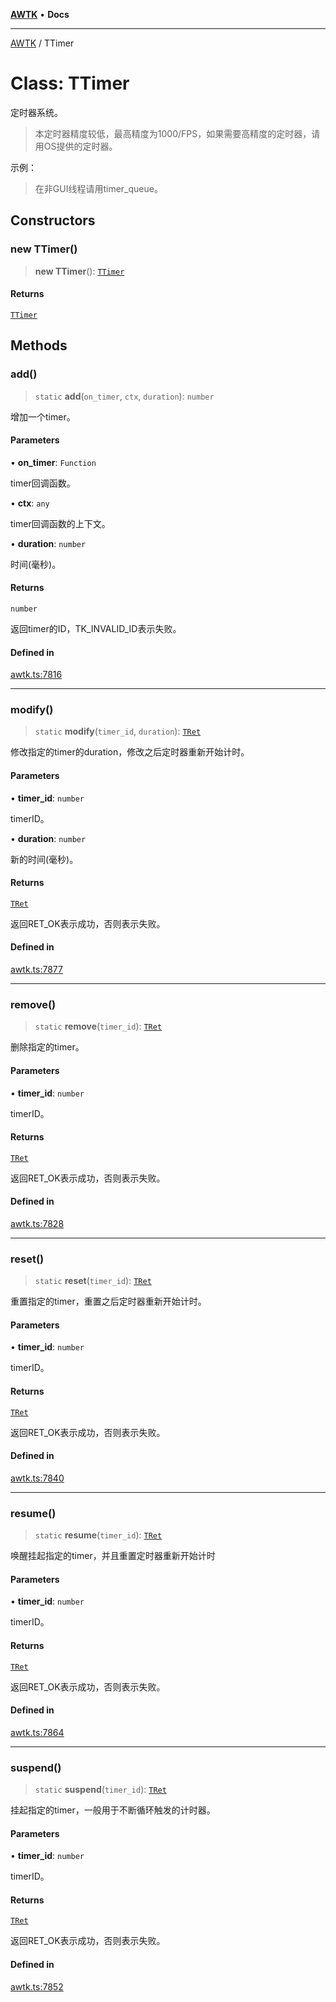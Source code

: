 [**AWTK**](../README.md) • **Docs**

***

[AWTK](../globals.md) / TTimer

# Class: TTimer

定时器系统。

> 本定时器精度较低，最高精度为1000/FPS，如果需要高精度的定时器，请用OS提供的定时器。

示例：

> 在非GUI线程请用timer\_queue。

## Constructors

### new TTimer()

> **new TTimer**(): [`TTimer`](TTimer.md)

#### Returns

[`TTimer`](TTimer.md)

## Methods

### add()

> `static` **add**(`on_timer`, `ctx`, `duration`): `number`

增加一个timer。

#### Parameters

• **on\_timer**: `Function`

timer回调函数。

• **ctx**: `any`

timer回调函数的上下文。

• **duration**: `number`

时间(毫秒)。

#### Returns

`number`

返回timer的ID，TK_INVALID_ID表示失败。

#### Defined in

[awtk.ts:7816](https://github.com/zlgopen/awtk-binding/blob/f59cb588237dd9223284af0eed269ac285d66f8b/tools/code_gen/js/output/awtk.ts#L7816)

***

### modify()

> `static` **modify**(`timer_id`, `duration`): [`TRet`](../enumerations/TRet.md)

修改指定的timer的duration，修改之后定时器重新开始计时。

#### Parameters

• **timer\_id**: `number`

timerID。

• **duration**: `number`

新的时间(毫秒)。

#### Returns

[`TRet`](../enumerations/TRet.md)

返回RET_OK表示成功，否则表示失败。

#### Defined in

[awtk.ts:7877](https://github.com/zlgopen/awtk-binding/blob/f59cb588237dd9223284af0eed269ac285d66f8b/tools/code_gen/js/output/awtk.ts#L7877)

***

### remove()

> `static` **remove**(`timer_id`): [`TRet`](../enumerations/TRet.md)

删除指定的timer。

#### Parameters

• **timer\_id**: `number`

timerID。

#### Returns

[`TRet`](../enumerations/TRet.md)

返回RET_OK表示成功，否则表示失败。

#### Defined in

[awtk.ts:7828](https://github.com/zlgopen/awtk-binding/blob/f59cb588237dd9223284af0eed269ac285d66f8b/tools/code_gen/js/output/awtk.ts#L7828)

***

### reset()

> `static` **reset**(`timer_id`): [`TRet`](../enumerations/TRet.md)

重置指定的timer，重置之后定时器重新开始计时。

#### Parameters

• **timer\_id**: `number`

timerID。

#### Returns

[`TRet`](../enumerations/TRet.md)

返回RET_OK表示成功，否则表示失败。

#### Defined in

[awtk.ts:7840](https://github.com/zlgopen/awtk-binding/blob/f59cb588237dd9223284af0eed269ac285d66f8b/tools/code_gen/js/output/awtk.ts#L7840)

***

### resume()

> `static` **resume**(`timer_id`): [`TRet`](../enumerations/TRet.md)

唤醒挂起指定的timer，并且重置定时器重新开始计时

#### Parameters

• **timer\_id**: `number`

timerID。

#### Returns

[`TRet`](../enumerations/TRet.md)

返回RET_OK表示成功，否则表示失败。

#### Defined in

[awtk.ts:7864](https://github.com/zlgopen/awtk-binding/blob/f59cb588237dd9223284af0eed269ac285d66f8b/tools/code_gen/js/output/awtk.ts#L7864)

***

### suspend()

> `static` **suspend**(`timer_id`): [`TRet`](../enumerations/TRet.md)

挂起指定的timer，一般用于不断循环触发的计时器。

#### Parameters

• **timer\_id**: `number`

timerID。

#### Returns

[`TRet`](../enumerations/TRet.md)

返回RET_OK表示成功，否则表示失败。

#### Defined in

[awtk.ts:7852](https://github.com/zlgopen/awtk-binding/blob/f59cb588237dd9223284af0eed269ac285d66f8b/tools/code_gen/js/output/awtk.ts#L7852)
